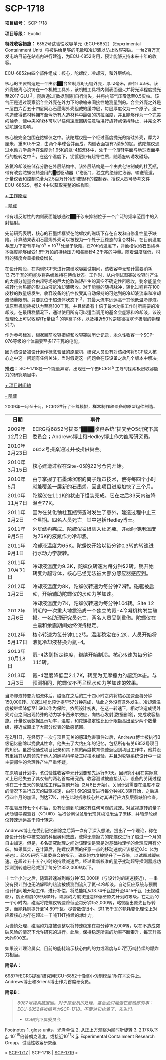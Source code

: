 # SCP-1718
                        


**项目编号：** SCP-1718

**项目等级：** Euclid

**特殊收容措施：** 6852号试验性收容单元（ECU-6852）（Experimental Containment Unit）将被供给足够的电能和冷却液以防止收容突破。一台2百万瓦发电站目前在站点内进行建造，为ECU-6852专用，预计能够支持未来十年的收容。

ECU-6852由四个部件组成：核心，陀螺仪，冷却液，和外层结构。

核心的主要构造是一个由铝██合金制成的无缝外壳，厚12毫米，直径1.63米。该外壳被离心浇铸在一个机械工具外，该机械工具将内侧表面退火并将光泽程度抛光至2017 GLU<sup class='footnoteref'>
 <a shape='rect' class='footnoteref' id='footnoteref-1' href='javascript:;' onclick='WIKIDOT.page.utils.scrollToReference(&apos;footnote-1&apos;)'>1</a>
</sup>，随后通过[数据删除]自行消失，并将内部气压降低至0.5皮帕。该气压是通过观察铝合金外壳在外力下的收缩来间接性地测量到的。合金外壳之外是一层由六百五十四层同心石墨烯外壳组成的缓冲层，每层厚度仅为一个原子。这一构造使得该材料拥有至今所有人造材料中最强的抗拉强度，并且能够作为一个完美的轴承，使中央的球体可以以任何速度围绕任意轴进行旋转或保持静止，并完全不受陀螺仪影响。

核心被完全包围在陀螺仪之中。该陀螺仪是一个经过高度抛光的熔硅外壳，厚为2厘米，重60.5千克，由两个半球合并而成，内侧表面镀有7纳米的铌。该陀螺仪通过水动力学悬浮在温度为1.95K的氦-4超流体中，处于一个旋转平面与地球表面平行的旋转之中<sup class='footnoteref'>
 <a shape='rect' class='footnoteref' id='footnoteref-2' href='javascript:;' onclick='WIKIDOT.page.utils.scrollToReference(&apos;footnote-2&apos;)'>2</a>
</sup>。在这个温度下，铌镀层带有超导性质，随着旋转诱发磁场。

液氦冷却液被储存分散在外层结构中。该外层结构是一个由贫化铀制成的杜瓦瓶，带有改变陀螺仪转速用的█磁驱动器（“磁驱”），独立的绝缘贮液器，输送管道，计量仪表和控制总量为2.5百万升冷却液循环的控制器。授权人员可参考文件ECU-6852S，卷2-4中以获取完整的结构图。


<a shape='rect' class='collapsible-block-link' href='javascript:;'>+&#160;&#24037;&#20316;&#21407;&#29702;</a>

<a shape='rect' class='collapsible-block-link' href='javascript:;'>-&#160;&#38544;&#34255;</a>

带有超反射性的内侧表面能够通过██干涉来抑制位于一个广泛的频率范围中的入射辐射。

先前研究表明，核心的石墨烯框架在陀螺仪的磁场下存在自发和自修复性量子缺陷。计算结果表明石墨烯外壳可以被视为一个处于亚稳态的复合材料，在目前温度与压力下带有平均10<sup>5</sup> ± 10<sup>33</sup>处量子缺陷。在70K的温度下，其他相似的石墨烯样本强度能够经受1.8千万帕的持续压力和每毫秒4.2千兆的冲量。随着温度降低，材料的强度会呈指数级增长。

在设计阶段，在内侧SCP未进行突破收容尝试期间，该收容单元预计需要消耗13.75千瓦的电能以将系统维持在待命状态。工作时，从内侧试图突破收容时产生的大部分能量会由超导场的巨大伦敦磁矩产生的真空不确定性所吸收，剩余能量会被转化为热能的形式由液氦冷却液吸收。对于能量的随机脉冲，转化过程将在100皮秒的数量级发生。收容设备的抗性仅受其自动保持的可达到的冷却液流率和冷却液储量限制。只要氦位于超流体状态下<sup class='footnoteref'>
 <a shape='rect' class='footnoteref' id='footnoteref-3' href='javascript:;' onclick='WIKIDOT.page.utils.scrollToReference(&apos;footnote-3&apos;)'>3</a>
</sup>，其最大流率远远高于其他低温冷却液。该原型机能耗被认为至高100千瓦，并且储备有十倍于最大功率工作时所需要的冷却液。在最糟糕情况下，通过使用所有可以适当调用的基金会能源和冷却液，该设备理论上可以收容fTp量级<sup class='footnoteref'>
 <a shape='rect' class='footnoteref' id='footnoteref-4' href='javascript:;' onclick='WIKIDOT.page.utils.scrollToReference(&apos;footnote-4&apos;)'>4</a>
</sup>的等离子体，以及接近50%逆钱德拉塞卡极限的物理受力。

作为参考标准，根据目前收容措施和收容突破历史记录，永久性收容一个SCP-076等级的个体需要至多17千瓦的电能。

因为该设备被设计用作概念验证的原型机，研究人员没有对该如何将SCP放入核心之中这一问题有任何关注，当时假定这一问题会在该设备之后几个版本中解决。




**描述：** SCP-1718是一个能量异常，出现在一个由ECRG<sup class='footnoteref'>
 <a shape='rect' class='footnoteref' id='footnoteref-5' href='javascript:;' onclick='WIKIDOT.page.utils.scrollToReference(&apos;footnote-5&apos;)'>5</a>
</sup>主导的探索极限收容能力的研究项目中。


<a shape='rect' class='collapsible-block-link' href='javascript:;'>+&#160;&#39033;&#30446;&#26102;&#38388;&#36724;</a>

<a shape='rect' class='collapsible-block-link' href='javascript:;'>-&#160;&#38544;&#34255;</a>

2009年一月至十月，ECRG进行了计算模拟，样本制作和设备的原型组件制造。

<table class='wiki-content-table'>
 <tr>
  <th colspan='1' rowspan='1'>&#26085;&#26399;</th>
  <th colspan='1' rowspan='1'>&#20107;&#20214;</th>
 </tr>
 <tr>
  <td colspan='1' rowspan='1'>2009&#24180;12&#26376;2&#26085;</td>
  <td colspan='1' rowspan='1'>ECRG&#23558;6852&#21495;&#25552;&#26696;&#8220;&#9608;&#9608;&#9608;&#9608;&#25910;&#23481;&#31995;&#32479;&#8221;&#25552;&#20132;&#33267;O5&#30740;&#31350;&#19979;&#23646;&#22996;&#21592;&#20250;&#65307;Andrews&#21338;&#22763;&#21644;Hedley&#21338;&#22763;&#20316;&#20026;&#39318;&#24109;&#30740;&#31350;&#21592;&#12290;</td>
 </tr>
 <tr>
  <td colspan='1' rowspan='1'>2010&#24180;2&#26376;23&#26085;</td>
  <td colspan='1' rowspan='1'>6852&#21495;&#25552;&#26696;&#36890;&#36807;&#24182;&#34987;&#25552;&#20379;&#36164;&#37329;&#12290;</td>
 </tr>
 <tr>
  <td colspan='1' rowspan='1'>2010&#24180;3&#26376;15&#26085;</td>
  <td colspan='1' rowspan='1'>&#26680;&#24515;&#24314;&#36896;&#36807;&#31243;&#22312;Site-06&#30340;22&#21495;&#20179;&#20869;&#24320;&#22987;&#12290;</td>
 </tr>
 <tr>
  <td colspan='1' rowspan='1'>2010&#24180;5&#26376;</td>
  <td colspan='1' rowspan='1'>&#30001;&#20110;&#25484;&#25569;&#20102;&#30707;&#22696;&#28911;&#27785;&#31215;&#30340;&#31163;&#23376;&#36229;&#22768;&#25216;&#26415;&#65292;&#20351;&#24471;&#27599;&#22235;&#20010;&#23567;&#26102;&#23601;&#33021;&#35206;&#30422;&#19968;&#23618;&#26032;&#30340;&#30707;&#22696;&#28911;&#65292;&#22240;&#27492;&#39033;&#30446;&#36827;&#24230;&#21152;&#24555;&#20102;&#19977;&#20010;&#26376;&#12290;</td>
 </tr>
 <tr>
  <td colspan='1' rowspan='1'>2010&#24180;11&#26376;7&#26085;</td>
  <td colspan='1' rowspan='1'>&#38464;&#34746;&#20202;&#22312;111K&#30340;&#29366;&#24577;&#19979;&#32452;&#35013;&#23436;&#25104;&#12290;&#23427;&#22312;&#20043;&#21518;33&#22825;&#20869;&#34987;&#38477;&#28201;&#33267;77K&#12290;</td>
 </tr>
 <tr>
  <td colspan='1' rowspan='1'>2011&#24180;2&#26376;2&#26085;</td>
  <td colspan='1' rowspan='1'>&#22240;&#20026;&#22312;&#36139;&#21270;&#38080;&#26460;&#29926;&#29942;&#38136;&#36896;&#26102;&#21457;&#29983;&#20102;&#24847;&#22806;&#65292;&#24314;&#36896;&#36807;&#31243;&#20013;&#27490;&#19977;&#20010;&#26143;&#26399;&#12290;&#22235;&#21517;&#20154;&#21592;&#27515;&#20129;&#65292;&#20854;&#20013;&#21253;&#25324;Hedley&#21338;&#22763;&#12290;</td>
 </tr>
 <tr>
  <td colspan='1' rowspan='1'>2011&#24180;9&#26376;5&#26085;</td>
  <td colspan='1' rowspan='1'>&#22806;&#23618;&#32467;&#26500;&#23436;&#25104;&#12290;&#38464;&#34746;&#20202;&#34987;&#32452;&#35013;&#20837;&#26460;&#29926;&#29942;&#65292;&#24320;&#22987;&#26102;&#20351;&#29992;&#28201;&#24230;&#20026;76K&#30340;&#28082;&#27694;&#20316;&#20026;&#20919;&#21364;&#28082;&#12290;</td>
 </tr>
 <tr>
  <td colspan='1' rowspan='1'>2011&#24180;9&#26376;1&#26085;</td>
  <td colspan='1' rowspan='1'>&#20919;&#21364;&#28082;&#28201;&#24230;&#20026;65K&#12290;&#38464;&#34746;&#20202;&#24320;&#22987;&#20197;&#27599;&#20998;&#38047;0.3&#36716;&#30340;&#36716;&#36895;&#36827;&#34892;&#27700;&#21160;&#21147;&#23398;&#26059;&#36716;&#12290;</td>
 </tr>
 <tr>
  <td colspan='1' rowspan='1'>2011&#24180;10&#26376;31&#26085;</td>
  <td colspan='1' rowspan='1'>&#20919;&#21364;&#28082;&#28201;&#24230;&#20026;9.3K&#65292;&#38464;&#34746;&#20202;&#36716;&#36895;&#20026;&#27599;&#20998;&#38047;52&#36716;&#12290;&#38092;&#24320;&#22987;&#36716;&#21464;&#20026;&#36229;&#23548;&#20307;&#65292;&#26680;&#24515;&#24050;&#32463;&#26080;&#27861;&#34987;&#22823;&#37096;&#20998;&#24863;&#24212;&#22120;&#24863;&#24212;&#21040;&#12290;</td>
 </tr>
 <tr>
  <td colspan='1' rowspan='1'>2012&#24180;1&#26376;2&#26085;</td>
  <td colspan='1' rowspan='1'>&#20919;&#21364;&#28082;&#28201;&#24230;&#20026;8K&#65292;&#38464;&#34746;&#20202;&#36716;&#36895;&#20026;&#27599;&#20998;&#38047;72&#36716;&#12290;&#30913;&#39537;&#34987;&#21551;&#21160;&#65292;&#24320;&#22987;&#36741;&#21161;&#38464;&#34746;&#20202;&#30340;&#27700;&#21160;&#21147;&#23398;&#21152;&#36895;&#12290;</td>
 </tr>
 <tr>
  <td colspan='1' rowspan='1'>2012&#24180;2&#26376;6&#26085;</td>
  <td colspan='1' rowspan='1'>&#20919;&#21364;&#28082;&#28201;&#24230;&#20026;7K&#65292;&#38464;&#34746;&#20202;&#36716;&#36895;&#20026;&#27599;&#20998;&#38047;104&#36716;&#12290;Site 12&#38468;&#36817;&#30340;&#19968;&#27425;&#37325;&#22823;&#22320;&#38663;&#36896;&#25104;&#19968;&#20010;&#29420;&#31435;&#30340;&#27686;-4&#20919;&#20957;&#26426;&#26500;&#21457;&#29983;&#30772;&#25439;&#12290;&#19968;&#21517;&#21161;&#29702;&#30740;&#31350;&#21592;&#27515;&#20129;&#65292;&#20004;&#21517;&#20154;&#21592;&#21463;&#21040;&#37325;&#20260;&#12290;&#38464;&#34746;&#20202;&#22312;&#20027;&#38663;&#21644;&#20313;&#38663;&#26399;&#38388;&#22987;&#32456;&#20445;&#25345;&#31283;&#23450;&#12290;</td>
 </tr>
 <tr>
  <td colspan='1' rowspan='1'>2012&#24180;5&#26376;17&#26085;</td>
  <td colspan='1' rowspan='1'>&#26680;&#24515;&#36716;&#36895;&#20026;&#27599;&#20998;&#38047;112&#36716;&#12290;&#28201;&#24230;&#31283;&#23450;&#22312;5.2K&#65292;&#20154;&#21592;&#24320;&#22987;&#23558;&#28082;&#27694;&#20919;&#21364;&#28082;&#26367;&#25442;&#20026;&#27686;-4&#12290;</td>
 </tr>
 <tr>
  <td colspan='1' rowspan='1'>2012&#24180;10&#26376;18&#26085;</td>
  <td colspan='1' rowspan='1'>&#27686;-4&#36798;&#21040;&#25351;&#23450;&#32431;&#24230;&#65292;&#32487;&#32493;&#24320;&#22987;&#21046;&#20919;&#12290;&#26680;&#24515;&#36716;&#36895;&#20026;&#27599;&#20998;&#38047;115&#36716;&#12290;</td>
 </tr>
 <tr>
  <td colspan='1' rowspan='1'>2013&#24180;1&#26376;3&#26085;</td>
  <td colspan='1' rowspan='1'>&#27686;-4&#28201;&#24230;&#38477;&#20302;&#33267;2.17K&#65292;&#36716;&#21464;&#20026;&#26080;&#25705;&#25830;&#21147;&#30340;&#36229;&#27969;&#20307;&#24577;&#12290;&#19982;&#39044;&#27979;&#30456;&#21516;&#65292;&#38464;&#34746;&#20202;&#19981;&#20877;&#21576;&#29616;&#27700;&#21160;&#21147;&#23398;&#21152;&#36895;&#30340;&#25928;&#26524;&#12290;</td>
 </tr>
</table>



当冷却液转变为超流体后，磁驱在之后的二十四小时之内将核心加速至每分钟150,000转。加速过程比预计提早57分钟完成，除此之外没有意外发生。冷却液温度被继续降低至1.6K以作为保险。依照设计初衷，在这一转速下，相对论造成铌外壳对点之间出现特殊的动力学卡西米尔效应，向核心发射[数据删除]，完成收容措施。计量仪表数据显示功率，温度，和陀螺稳定性比设计限额高出至少两个数量级，接近或超出了大部分仪表的敏感范围。

在2月1日，在经历了一次与项目无关的感知危害事件过后，Andrews博士被执行B级记忆删除以挽救其性命。他失去了大约五年的记忆，包括所有有关6852号项目的知识。虽然他通过项目记录和其下属的再度教育快速返回到项目工作中，他并没有重拾其从前领先于他人的娴熟科学及工程技术经验，并且对收容系统设计中一些主要部件的合理性产生严重怀疑。

在原项目计划中，该试验性收容单元计划要预先运行90天。因研究小组在实际意义上已经失去了其仅有的两名首席研究员，收容测试被直接认可，设备的关闭过程也在三十五天的象征性工作后提前开始（2月8日开始）。关闭计划需要在温度不变的情况下进行五天的磁驱减速，由在1.6K的温度进行每分钟减0.3转开始，之后进行四个月的加温，到达77K，并在此时拆除核心并对其进行应力及层裂缺陷检查。

在磁驱反转七个小时后，没有侦测到陀螺仪有任何可观的减速。对监视旋转的量子扰动超导探测器（SQUID）进行诊断试验后发现其校准发生了漂移，并暗示陀螺仪转速远远高于预计转速。

Andrews博士在受到记忆删除之后第一次有了深入想法，提出了一个理论，称在原设计分析中被忽视的科里奥利效应，使得无摩擦力的陀螺仪进行了超过一个月的自由加速。但是，多名研究助理之间对该理论是否是对基础物理学的合理应用有分歧。如果属实，在计算后，陀螺仪表面的任意一点的移动速度应该接近0.1c（c为光速）。经O5研究下属委员会的指示，磁驱的力度被提升了一百倍，以试图减缓转速。在超过五十五个小时的持续减速后，经过重新校准的量子扰动超导探测器成功探测到转速已经减到了每分钟352,000转以下。

十七个小时之后，随着转速减到每分钟153,000转（与设计时的转速接近），一串没有预计到也无法解释的热流被侦测到流入了氦-4冷却液。自动反应系统与预期设计相同地开始工作，进行补偿，将总能耗从13.74千瓦提升至14.15千瓦（无视磁驱），防止温度的继续攀升。磁驱的力度被迅速降低至原先计划的等级。在之后的一个小时内，磁驱将陀螺仪转速降低至每分钟152,000转，略微超出原先目标转速，而能耗则提升至14.89千瓦。尽管数值很小，这1.15千瓦的能耗变化理论上对应着核心内存在超过一千吨TNT持续的爆炸力。

为谨慎处理，磁驱的力度被调整以将转速稳定在每分钟152,000转，以在不造成突破风险的情况下允许研究的进行。此后，保持稳定所需的功率不断攀升，每天升高大约500瓦。

如果设计理论属实，目前的能耗暗示核心内的的力或温度与0.7百万吨持续的爆炸力相当。

**附录A：** 

6987号ECRG提案“研究用ECU-6852十倍缩小仿制模型”附在本文件上。Andrews博士和Smenk博士作为首席研究员。

**附录B：** 


> *6987号提案被退回。对于原型机的处理，基金会只能做它最熟练的事：ECU-6852将被编号为SCP-1718。不要对它执着了，先生们。* 
> 
> - O5研究下属委员会
> 


Footnotes
<a shape='rect' href='javascript:;' onclick='WIKIDOT.page.utils.scrollToReference(&apos;footnoteref-1&apos;)'>1</a>. gloss units，光泽单位
<a shape='rect' href='javascript:;' onclick='WIKIDOT.page.utils.scrollToReference(&apos;footnoteref-2&apos;)'>2</a>. 从正上方观察为顺时针旋转
<a shape='rect' href='javascript:;' onclick='WIKIDOT.page.utils.scrollToReference(&apos;footnoteref-3&apos;)'>3</a>. 2.17K以下
<a shape='rect' href='javascript:;' onclick='WIKIDOT.page.utils.scrollToReference(&apos;footnoteref-4&apos;)'>4</a>. 10<sup>-15</sup>倍普朗克温度，或接近10<sup>17</sup>K
<a shape='rect' href='javascript:;' onclick='WIKIDOT.page.utils.scrollToReference(&apos;footnoteref-5&apos;)'>5</a>. Experimental Containment Research Group，试验性收容研究组



« [SCP-1717](/scp-1717) | SCP-1718 | [SCP-1719](/scp-1719) »





                    